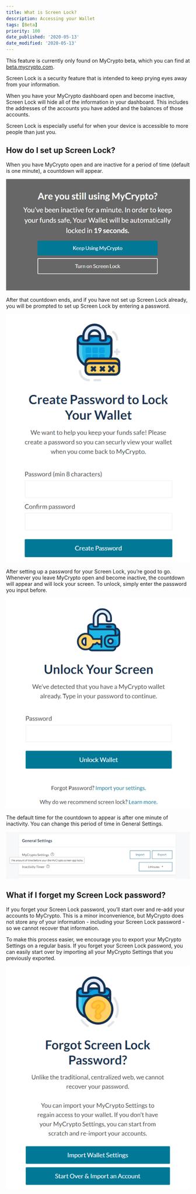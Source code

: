 ```yaml
---
title: What is Screen Lock?
description: Accessing your Wallet
tags: [Beta]
priority: 100
date_published: '2020-05-13'
date_modified: '2020-05-13'
---
```


<Alert>

This feature is currently only found on MyCrypto beta, which you can find at [beta.mycrypto.com](https://beta.mycrypto.com/).

</Alert>

Screen Lock is a security feature that is intended to keep prying eyes away from your information. 

When you have your MyCrypto dashboard open and become inactive, Screen Lock will hide all of the information in your dashboard. This includes the addresses of the accounts you have added and the balances of those accounts.

Screen Lock is especially useful for when your device is accessible to more people than just you. 

## How do I set up Screen Lock?

When you have MyCrypto open and are inactive for a period of time (default is one minute), a countdown will appear. 

![Screen Lock countdown](../../assets/how-to/accessing-wallet/what-is-screen-lock/countdown.png)

After that countdown ends, and if you have not set up Screen Lock already, you will be prompted to set up Screen Lock by entering a password.

![Create password](../../assets/how-to/accessing-wallet/what-is-screen-lock/create-password.png)

After setting up a password for your Screen Lock, you’re good to go. Whenever you leave MyCrypto open and become inactive, the countdown will appear and will lock your screen. To unlock, simply enter the password you input before.

![Unlock screen](../../assets/how-to/accessing-wallet/what-is-screen-lock/unlock-screen.png)

The default time for the countdown to appear is after one minute of inactivity. You can change this period of time in General Settings.

![Inactivity timer](../../assets/how-to/accessing-wallet/what-is-screen-lock/inactivity-timer.png)

## What if I forget my Screen Lock password?

If you forget your Screen Lock password, you’ll start over and re-add your accounts to MyCrypto. This is a minor inconvenience, but MyCrypto does not store any of your information -  including your Screen Lock password - so we cannot recover that information.

To make this process easier, we encourage you to export your MyCrypto Settings on a regular basis. If you forget your Screen Lock password, you can easily start over by importing all your MyCrypto Settings that you previously exported.

![Forgot password](../../assets/how-to/accessing-wallet/what-is-screen-lock/forgot-password.png)
